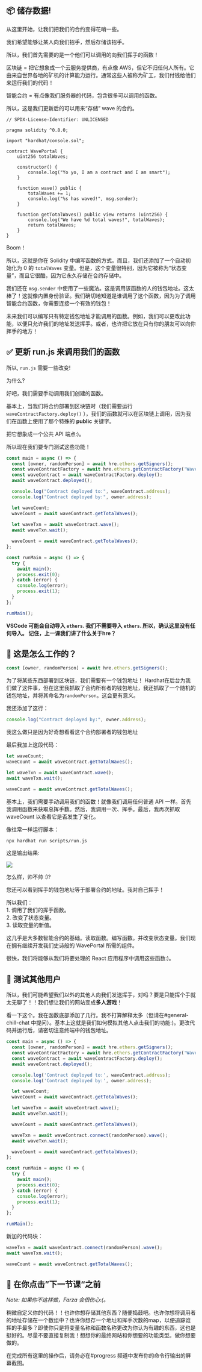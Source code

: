 📦 储存数据!
------------------
从这里开始，让我们把我们的合约变得花哨一些。

我们希望能够让某人向我们招手，然后存储该招手。

所以，我们首先需要的是一个他们可以调用的向我们挥手的函数！

区块链 = 把它想象成一个云服务提供商，有点像 AWS，但它不归任何人所有。它由来自世界各地的矿机的计算能力运行。通常这些人被称为矿工，我们付钱给他们来运行我们的代码！

智能合约 = 有点像我们服务器的代码，包含很多可以调用的函数。

所以，这是我们更新后的可以用来“存储” wave 的合约。

```solidity
// SPDX-License-Identifier: UNLICENSED

pragma solidity ^0.8.0;

import "hardhat/console.sol";

contract WavePortal {
    uint256 totalWaves;

    constructor() {
        console.log("Yo yo, I am a contract and I am smart");
    }

    function wave() public {
        totalWaves += 1;
        console.log("%s has waved!", msg.sender);
    }

    function getTotalWaves() public view returns (uint256) {
        console.log("We have %d total waves!", totalWaves);
        return totalWaves;
    }
}
```
Boom！

所以，这就是你在 Solidity 中编写函数的方式。而且，我们还添加了一个自动初始化为 0 的 `totalWaves` 变量。但是，这个变量很特别，因为它被称为“状态变量”，而且它很酷，因为它永久存储在合约存储中。

我们还在 `msg.sender` 中使用了一些魔法。这是调用该函数的人的钱包地址。这太棒了！这就像内置身份验证。我们确切地知道是谁调用了这个函数，因为为了调用智能合约函数，你需要连接一个有效的钱包！

未来我们可以编写只有特定钱包地址才能调用的函数。例如，我们可以更改此功能，以便只允许我们的地址发送挥手。或者，也许把它放在只有你的朋友可以向你挥手的地方！

✅ 更新 run.js 来调用我们的函数
---------------------------------------

所以, `run.js` 需要一些改变!

为什么?

好吧，我们需要手动调用我们创建的函数。

基本上，当我们将合约部署到区块链时（我们需要运行 `waveContractFactory.deploy()` ），我们的函数就可以在区块链上调用，因为我们在函数上使用了那个特殊的 **public** 关键字。

把它想象成一个公共 API 端点:)。

所以现在我们要专门测试这些功能！

```javascript
const main = async () => {
  const [owner, randomPerson] = await hre.ethers.getSigners();
  const waveContractFactory = await hre.ethers.getContractFactory('WavePortal');
  const waveContract = await waveContractFactory.deploy();
  await waveContract.deployed();

  console.log("Contract deployed to:", waveContract.address);
  console.log("Contract deployed by:", owner.address);

  let waveCount;
  waveCount = await waveContract.getTotalWaves();
  
  let waveTxn = await waveContract.wave();
  await waveTxn.wait();

  waveCount = await waveContract.getTotalWaves();
};

const runMain = async () => {
  try {
    await main();
    process.exit(0);
  } catch (error) {
    console.log(error);
    process.exit(1);
  }
};

runMain();
```

**VSCode 可能会自动导入 `ethers`. 我们不需要导入 `ethers`. 所以，确认这里没有任何导入。 记住，上一课我们讲了什么关于hre？**

🤔 这是怎么工作的？
-----------------

```javascript
const [owner, randomPerson] = await hre.ethers.getSigners();
```
为了将某些东西部署到区块链，我们需要有一个钱包地址！ Hardhat在后台为我们做了这件事，但在这里我抓取了合约所有者的钱包地址，我还抓取了一个随机的钱包地址，并将其命名为`randomPerson`。这会更有意义。

我还添加了这行：
```javascript
console.log("Contract deployed by:", owner.address);
```
我这么做只是因为好奇想看看这个合约部署者的钱包地址

最后我加上这段代码：

```javascript
let waveCount;
waveCount = await waveContract.getTotalWaves();

let waveTxn = await waveContract.wave();
await waveTxn.wait();

waveCount = await waveContract.getTotalWaves();
```

基本上，我们需要手动调用我们的函数！就像我们调用任何普通 API 一样。首先我调用函数来获取总挥手数。然后，我调用一次、挥手。最后，我再次抓取 waveCount 以查看它是否发生了变化。

像往常一样运行脚本：

```bash
npx hardhat run scripts/run.js
```

这是输出结果:

![](https://i.imgur.com/NgfOns3.png)

怎么样，帅不帅 :)?

您还可以看到挥手的钱包地址等于部署合约的地址。我对自己挥手！

所以我们：\
1\. 调用了我们的挥手函数。\
2\. 改变了状态变量。\
3\. 读取变量的新值。

这几乎是大多数智能合约的基础。读取函数。编写函数。并改变状态变量。我们现在拥有继续开发我们史诗般的 WavePortal 所需的组件。

很快，我们将能够从我们将要处理的 React 应用程序中调用这些函数:)。

🤝 测试其他用户 
--------------------

所以，我们可能希望我们以外的其他人向我们发送挥手，对吗？要是只能挥个手就太无聊了！！我们想让我们的网站变成**多人游戏**！

看一下这个。我在函数底部添加了几行。我不打算解释太多（但请在#general-chill-chat 中提问）。基本上这就是我们如何模拟其他人点击我们的功能:)。更改代码并运行后，请密切注意终端中的钱包地址。

```javascript
const main = async () => {
  const [owner, randomPerson] = await hre.ethers.getSigners();
  const waveContractFactory = await hre.ethers.getContractFactory('WavePortal');
  const waveContract = await waveContractFactory.deploy();
  await waveContract.deployed();

  console.log('Contract deployed to:', waveContract.address);
  console.log('Contract deployed by:', owner.address);

  let waveCount;
  waveCount = await waveContract.getTotalWaves();

  let waveTxn = await waveContract.wave();
  await waveTxn.wait();

  waveCount = await waveContract.getTotalWaves();

  waveTxn = await waveContract.connect(randomPerson).wave();
  await waveTxn.wait();

  waveCount = await waveContract.getTotalWaves();
};

const runMain = async () => {
  try {
    await main();
    process.exit(0);
  } catch (error) {
    console.log(error);
    process.exit(1);
  }
};

runMain();
```

新加的代码块：

```javascript
waveTxn = await waveContract.connect(randomPerson).wave();
await waveTxn.wait();

waveCount = await waveContract.getTotalWaves();
```

🚨 在你点击”下一节课“之前
-------------------------------------------

*Note: 如果你不这样做，Farza 会很伤心:(。*

稍微自定义你的代码！！也许你想存储其他东西？随便捣鼓吧。也许你想将调用者的地址存储在一个数组中？也许你想存一个地址和挥手次数的map，以便追踪谁挥的手最多？即使你只是将变量名称和函数名称更改为你认为有趣的东西，这也是挺好的。尽量不要直接复制我！想想你的最终网站和你想要的功能类型。做你想要做的。

在完成所有这里的操作后，请务必在#progress 频道中发布你的命令行输出的屏幕截图。
